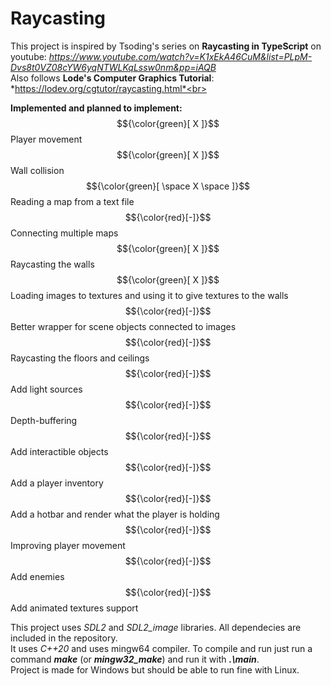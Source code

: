 # Raycasting

This project is inspired by Tsoding's series on **Raycasting in TypeScript** on youtube: *https://www.youtube.com/watch?v=K1xEkA46CuM&list=PLpM-Dvs8t0VZ08cYW6yqNTWLKqLssw0nm&pp=iAQB* <br>
Also follows **Lode's Computer Graphics Tutorial**: *https://lodev.org/cgtutor/raycasting.html*<br>

**Implemented and planned to implement:** <br>
$${\color{green}[ X ]}$$ Player movement<br>
$${\color{green}[ X ]}$$ Wall collision<br>
$${\color{green}[ \space X \space ]}$$ Reading a map from a text file<br>
$${\color{red}[-]}$$ Connecting multiple maps<br>
$${\color{green}[ X ]}$$ Raycasting the walls<br>
$${\color{green}[ X ]}$$ Loading images to textures and using it to give textures to the walls<br>
$${\color{red}[-]}$$ Better wrapper for scene objects connected to images<br>
$${\color{red}[-]}$$ Raycasting the floors and ceilings<br>
$${\color{red}[-]}$$ Add light sources<br>
$${\color{red}[-]}$$ Depth-buffering<br>
$${\color{red}[-]}$$ Add interactible objects<br>
$${\color{red}[-]}$$ Add a player inventory<br>
$${\color{red}[-]}$$ Add a hotbar and render what the player is holding<br>
$${\color{red}[-]}$$ Improving player movement<br>
$${\color{red}[-]}$$ Add enemies<br>
$${\color{red}[-]}$$ Add animated textures support<br>

This project uses *SDL2* and *SDL2_image* libraries. All dependecies are included in the repository.<br>
It uses *C++20* and uses mingw64 compiler. To compile and run just run a command ***make*** (or ***mingw32_make***) and run it with ***.\main***. <br>
Project is made for Windows but should be able to run fine with Linux.<br>
